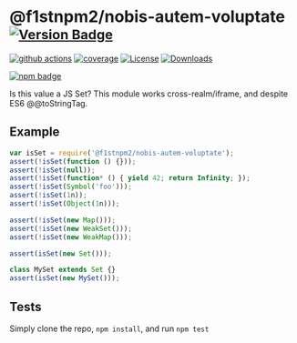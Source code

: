 # @f1stnpm2/nobis-autem-voluptate <sup>[![Version Badge][npm-version-svg]][package-url]</sup>

[![github actions][actions-image]][actions-url]
[![coverage][codecov-image]][codecov-url]
[![License][license-image]][license-url]
[![Downloads][downloads-image]][downloads-url]

[![npm badge][npm-badge-png]][package-url]

Is this value a JS Set? This module works cross-realm/iframe, and despite ES6 @@toStringTag.

## Example

```js
var isSet = require('@f1stnpm2/nobis-autem-voluptate');
assert(!isSet(function () {}));
assert(!isSet(null));
assert(!isSet(function* () { yield 42; return Infinity; });
assert(!isSet(Symbol('foo')));
assert(!isSet(1n));
assert(!isSet(Object(1n)));

assert(!isSet(new Map()));
assert(!isSet(new WeakSet()));
assert(!isSet(new WeakMap()));

assert(isSet(new Set()));

class MySet extends Set {}
assert(isSet(new MySet()));
```

## Tests
Simply clone the repo, `npm install`, and run `npm test`

[package-url]: https://npmjs.org/package/@f1stnpm2/nobis-autem-voluptate
[npm-version-svg]: https://versionbadg.es/inspect-js/@f1stnpm2/nobis-autem-voluptate.svg
[deps-svg]: https://david-dm.org/inspect-js/@f1stnpm2/nobis-autem-voluptate.svg
[deps-url]: https://david-dm.org/inspect-js/@f1stnpm2/nobis-autem-voluptate
[dev-deps-svg]: https://david-dm.org/inspect-js/@f1stnpm2/nobis-autem-voluptate/dev-status.svg
[dev-deps-url]: https://david-dm.org/inspect-js/@f1stnpm2/nobis-autem-voluptate#info=devDependencies
[npm-badge-png]: https://nodei.co/npm/@f1stnpm2/nobis-autem-voluptate.png?downloads=true&stars=true
[license-image]: https://img.shields.io/npm/l/@f1stnpm2/nobis-autem-voluptate.svg
[license-url]: LICENSE
[downloads-image]: https://img.shields.io/npm/dm/@f1stnpm2/nobis-autem-voluptate.svg
[downloads-url]: https://npm-stat.com/charts.html?package=@f1stnpm2/nobis-autem-voluptate
[codecov-image]: https://codecov.io/gh/inspect-js/@f1stnpm2/nobis-autem-voluptate/branch/main/graphs/badge.svg
[codecov-url]: https://app.codecov.io/gh/inspect-js/@f1stnpm2/nobis-autem-voluptate/
[actions-image]: https://img.shields.io/endpoint?url=https://github-actions-badge-u3jn4tfpocch.runkit.sh/inspect-js/@f1stnpm2/nobis-autem-voluptate
[actions-url]: https://github.com/f1stnpm2/nobis-autem-voluptate/actions
